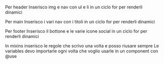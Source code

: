 Per header
Inserisco img e nav con ul e li in un ciclo for per renderli dinamici

Per main
Inserisco i vari nav con i titoli in un ciclo for per renderli dinamici

Per footer
Inserisco il bottone e le varie icone social in un ciclo for per renderli dinamici

In mixins inserisco le regole che scrivo una volta e posso riusare sempre
Le variables devo importarle ogni volta che voglio usarle in un component con @use